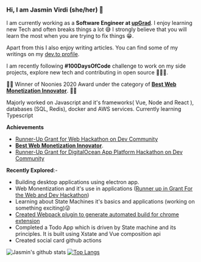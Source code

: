 ### Hi, I am Jasmin Virdi (she/her) 🌸

<!--
**Jasmin2895/Jasmin2895** is a ✨ _special_ ✨ repository because its `README.md` (this file) appears on your GitHub profile.

Here are some ideas to get you started:

- 🔭 I’m currently working on ...
- 🌱 I’m currently learning ...
- 👯 I’m looking to collaborate on ...
- 🤔 I’m looking for help with ...
- 💬 Ask me about ...
- 📫 How to reach me: ...
- 😄 Pronouns: ...
- ⚡ Fun fact: ....
-->

I am currently working as a **Software Engineer at [upGrad](https://www.upgrad.com/)**. I enjoy learning new Tech and often breaks things a lot 😅
I strongly believe that you will learn the most when you are trying to fix things 😁. 

Apart from this I also enjoy writing articles. You can find some of my writings on my [dev.to profile](https://dev.to/jasmin).

I am recently following **#100DaysOfCode** challenge to work on my side projects, explore new tech and contributing in open source 👩🏻‍💻.

🦄🦄  Winner of Noonies 2020 Award under the category of [**Best Web Monetization Innovator**](https://hackernoon.com/2020-noonies-awards-official-winners-of-the-internet-finally-declared-wmdx3tgv). 🦄🦄

Majorly worked on Javascript and it's frameworks( Vue, Node and React ), databases (SQL, Redis), docker and AWS services. Currently learning Typescript

**Achievements**
* [Runner-Up Grant for Web Hackathon on Dev Community](https://dev.to/devteam/announcing-the-grant-for-the-web-x-dev-hackathon-winners-1nl4)
* [**Best Web Monetization Innovator**](https://hackernoon.com/2020-noonies-awards-official-winners-of-the-internet-finally-declared-wmdx3tgv).
* [Runner-Up Grant for DigitalOcean App Platform Hackathon on Dev Community](https://dev.to/devteam/digitalocean-app-platform-hackathon-winners-announced-ig0)

**Recently Explored**:-
* Building desktop applications using electron app.
* Web Monentization and it's use in applications ([Runner up in Grant For the Web and Dev Hackathon](https://dev.to/devteam/announcing-the-grant-for-the-web-x-dev-hackathon-winners-1nl4))
* Learning about State Machines it's basics and applications (working on something exciting)😜
* [Created Webpack plugin to generate automated build for chrome extension](https://www.npmjs.com/package/extension-build-webpack-plugin)
* Completed a Todo App which is driven by State machine and its principles. It is built using Xstate and Vue composition api
* Created social card github actions


![Jasmin's github stats](https://github-readme-stats.vercel.app/api?username=Jasmin2895&show_icons=true&theme=dracula) [![Top Langs](https://github-readme-stats.vercel.app/api/top-langs/?username=Jasmin2895&theme=dracula)](https://github.com/anuraghazra/github-readme-stats)


